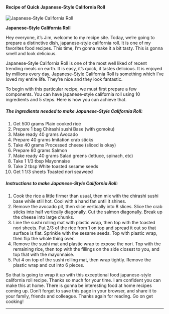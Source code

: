             

#### Recipe of Quick Japanese-Style California Roll

![Japanese-Style California Roll](https://img-global.cpcdn.com/recipes/5395454410883072/751x532cq70/japanese-style-california-roll-recipe-main-photo.jpg)

**Japanese-Style California Roll**

Hey everyone, it’s Jim, welcome to my recipe site. Today, we’re going to prepare a distinctive dish, japanese-style california roll. It is one of my favorites food recipes. This time, I’m gonna make it a bit tasty. This is gonna smell and look delicious.

Japanese-Style California Roll is one of the most well liked of recent trending meals on earth. It is easy, it’s quick, it tastes delicious. It is enjoyed by millions every day. Japanese-Style California Roll is something which I’ve loved my entire life. They’re nice and they look fantastic.

To begin with this particular recipe, we must first prepare a few components. You can have japanese-style california roll using 10 ingredients and 5 steps. Here is how you can achieve that.

##### The ingredients needed to make Japanese-Style California Roll:

1.  Get 500 grams Plain cooked rice
2.  Prepare 1 bag Chirashi sushi Base (with gomoku)
3.  Make ready 40 grams Avocado
4.  Prepare 40 grams Imitation crab sticks
5.  Take 40 grams Processed cheese (sliced is okay)
6.  Prepare 80 grams Salmon
7.  Make ready 40 grams Salad greens (lettuce, spinach, etc)
8.  Take 1 1/3 tbsp Mayonnaise
9.  Take 2 tbsp White toasted sesame seeds
10.  Get 1 1/3 sheets Toasted nori seaweed

##### Instructions to make Japanese-Style California Roll:

1.  Cook the rice a little firmer than usual, then mix with the chirashi sushi base while still hot. Cool with a hand fan until it shines.
2.  Remove the avocado pit, then slice vertically into 8 slices. Slice the crab sticks into half vertically diagonally. Cut the salmon diagonally. Break up the cheese into large chunks.
3.  Line the sushi rolling mat with plastic wrap, then top with the toasted nori sheets. Put 2/3 of the rice from 1 on top and spread it out so that surface is flat. Sprinkle with the sesame seeds. Top with plastic wrap, then flip the whole thing over.
4.  Remove the sushi mat and plastic wrap to expose the nori. Top with the remaining rice, then top with the fillings on the side closest to you, and top that with the mayonnaise.
5.  Put 4 on top of the sushi rolling mat, then wrap tightly. Remove the plastic wrap and cut into 6 pieces.

So that is going to wrap it up with this exceptional food japanese-style california roll recipe. Thanks so much for your time. I am confident you can make this at home. There is gonna be interesting food at home recipes coming up. Don’t forget to save this page in your browser, and share it to your family, friends and colleague. Thanks again for reading. Go on get cooking!

* * *